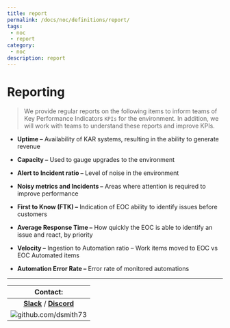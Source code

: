 ```yaml
---
title: report
permalink: /docs/noc/definitions/report/
tags: 
 - noc
 - report
category:
 - noc
description: report
---
```



# Reporting  

> We provide regular reports on the following items to inform teams of Key Performance Indicators `KPIs` for the environment. In addition, we will work with teams to understand these reports and improve KPIs.  

  * **Uptime –** Availability of KAR systems, resulting in the ability to generate revenue  

  * **Capacity –** Used to gauge upgrades to the environment  
  
  * **Alert to Incident ratio –** Level of noise in the environment  
  
  * **Noisy metrics and Incidents –** Areas where attention is required to improve performance  
  
  * **First to Know (FTK) –** Indication of EOC ability to identify issues before customers  
  
  * **Average Response Time –** How quickly the EOC is able to identify an issue and react, by priority  
  
  * **Velocity –** Ingestion to Automation ratio – Work items moved to EOC vs EOC Automated items  
  
  * **Automation Error Rate –** Error rate of monitored automations  

---



| Contact: |
| :---------: |
| **[Slack](https://101101workspace.slack.com/archives/D012ESWSXHQ "dsmith73 on 101101 workspace")**  / **[Discord](https://discord.gg/RmzVNzx)** |
| ![github.com/dsmith73](https://avatars1.githubusercontent.com/u/44279121?s=60&u=7a933a33b51505f9d6435eeffae1c8156a47dc77&v=4 "github.com/dsmith73") |
